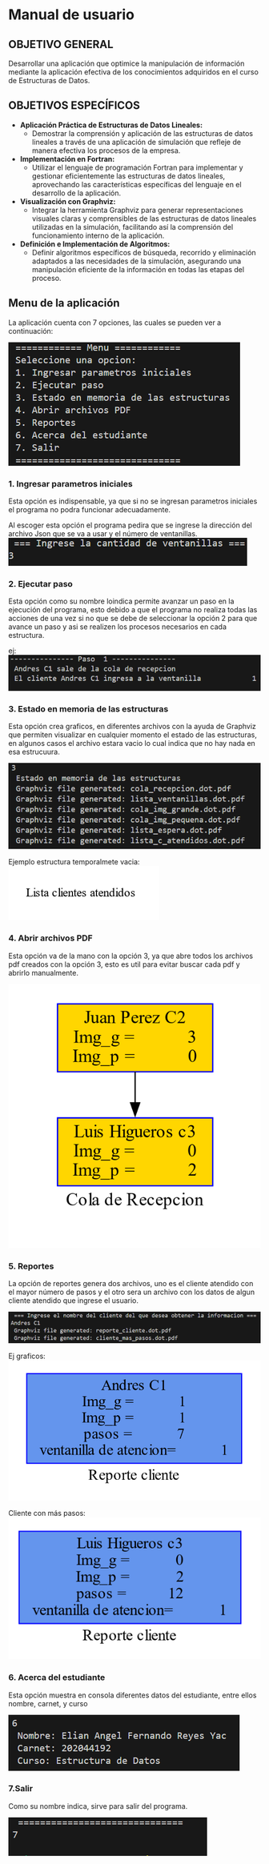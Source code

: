 # Manual de usuario

## OBJETIVO GENERAL

Desarrollar una aplicación que optimice la manipulación de información mediante la
aplicación efectiva de los conocimientos adquiridos en el curso de Estructuras de
Datos.

## OBJETIVOS ESPECÍFICOS

- **Aplicación Práctica de Estructuras de Datos Lineales:**
  - Demostrar la comprensión y aplicación de las estructuras de datos lineales a través
    de una aplicación de simulación que refleje de manera efectiva los procesos de la
    empresa.
- **Implementación en Fortran:**
  - Utilizar el lenguaje de programación Fortran para implementar y gestionar
    eficientemente las estructuras de datos lineales, aprovechando las características
    específicas del lenguaje en el desarrollo de la aplicación.
- **Visualización con Graphviz:**
  - Integrar la herramienta Graphviz para generar representaciones visuales claras y
    comprensibles de las estructuras de datos lineales utilizadas en la simulación,
    facilitando así la comprensión del funcionamiento interno de la aplicación.
- **Definición e Implementación de Algoritmos:**
  - Definir algoritmos específicos de búsqueda, recorrido y eliminación adaptados a las
    necesidades de la simulación, asegurando una manipulación eficiente de la
    información en todas las etapas del proceso.

## Menu de la aplicación

La aplicación cuenta con 7 opciones, las cuales se pueden ver a continuación:

![alt text](image.png)

### 1. Ingresar parametros iniciales

Esta opción es indispensable, ya que si no se ingresan parametros iniciales el programa no podra funcionar adecuadamente.

Al escoger esta opción el programa pedira que se ingrese la dirección del archivo Json que se va a usar y el número de ventanillas.
![alt text](image-1.png)

### 2. Ejecutar paso

Esta opción como su nombre loindica permite avanzar un paso en la ejecución del programa, esto debido a que el programa no realiza todas las acciones de una vez si no que se debe de seleccionar la opción 2 para que avance un paso y asi se realizen los procesos necesarios en cada estructura.

ej:
![alt text](image-2.png)

### 3. Estado en memoria de las estructuras

Esta opción crea graficos, en diferentes archivos con la ayuda de Graphviz que permiten visualizar en cualquier momento el estado de las estructuras, en algunos casos el archivo estara vacio lo cual indica que no hay nada en esa estrucuura.

![alt text](image-3.png)

Ejemplo estructura temporalmete vacia:
![alt text](image-5.png)

### 4. Abrir archivos PDF

Esta opción va de la mano con la opción 3, ya que abre todos los archivos pdf creados con la opción 3, esto es util para evitar buscar cada pdf y abrirlo manualmente.

![alt text](image-4.png)

### 5. Reportes

La opción de reportes genera dos archivos, uno es el cliente atendido con el mayor número de pasos y el otro sera un archivo con los datos de algun cliente atendido que ingrese el usuario.

![alt text](image-6.png)

Ej graficos:
![alt text](image-7.png)

Cliente con más pasos:
![alt text](image-8.png)

### 6. Acerca del estudiante

Esta opción muestra en consola diferentes datos del estudiante, entre ellos nombre, carnet, y curso

![alt text](image-9.png)

### 7.Salir

Como su nombre indica, sirve para salir del programa.

![alt text](image-10.png)
